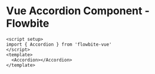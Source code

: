 <!-- <script setup>
import AccordionExample from './examples/AccordionExample.vue'
</script> -->
# Vue Accordion Component - Flowbite

```vue
<script setup>
import { Accordion } from 'flowbite-vue'
</script>
<template>
  <Accordion></Accordion>
</template>
```

<accordion-examples-AccordionExample />

<!-- <AccordionExample /> -->
